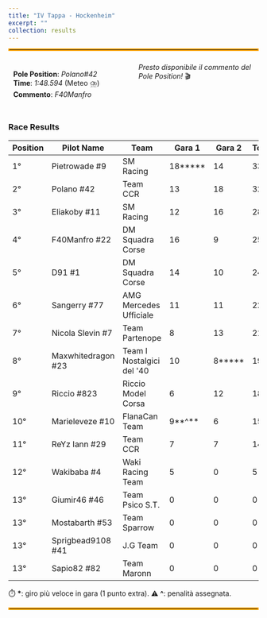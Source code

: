 ```yaml
---
title: "IV Tappa - Hockenheim"
excerpt: ""
collection: results
---
```


<style>
  .container {
    display: flex;
    justify-content: space-between;
    flex-wrap: wrap; /* Allow wrapping on small screens */
  }

  .box {
    flex: 1;
    padding: 10px;
    box-sizing: border-box; /* Prevents padding from affecting width */
  }

video {
    width: 480px;
    height: 270px;
    margin-right: 20px;
}

  /* Media query for smaller screens */
  @media (max-width: 768px) {
    .container {
      flex-direction: column; /* Stack the divs vertically */
    }
  }
</style>

<hr style="border: 2px solid orange;" />

<div class="container">
    <div class="box">
        <p>
            <b>Pole Position</b>: <em>Polano#42</em><br>
            <b>Time</b>: <em>1:48.594</em> (Meteo ⛈️)<br>
            <b>Commento</b>: <em>F40Manfro</em>
        </p>
    </div>
    <div class ="box">
        <em>Presto disponibile il commento del Pole Position!</em> 🎬
        <!-- <video controls>
          <source src="https://github.com/campionatoscarsoni/campionatoscarsoni.github.io/raw/refs/heads/master/files/pole_mugello.mp4?download=" type="video/mp4">
          Your browser does not support the video tag.
        </video> -->
    </div>
</div>

### Race Results

| **Position** | **Pilot Name**      | **Team**        | **Gara 1** | **Gara 2** | **Total** |
|--------------|---------------------|-----------------|------------|------------|-----------|
| 1°  | Pietrowade #9       | SM Racing                 | 18**\***  | 14 | 33 |
| 2°  | Polano #42          | Team CCR                  | 13 | 18 | 32 |
| 3°  | Eliakoby #11        | SM Racing                 | 12 | 16 | 28 |
| 4°  | F40Manfro #22       | DM Squadra Corse          | 16 | 9  | 25 |
| 5°  | D91 #1              | DM Squadra Corse          | 14 | 10 | 24 |
| 6°  | Sangerry #77        | AMG Mercedes Ufficiale    | 11 | 11 | 22 |
| 7°  | Nicola Slevin #7    | Team Partenope            | 8  | 13 | 21 |
| 8°  | Maxwhitedragon #23  | Team I Nostalgici del '40 | 10 | 8**\***  | 19  |
| 9°  | Riccio #823         | Riccio Model Corsa        | 6  | 12 | 18 |
| 10° | Marieleveze #10     | FlanaCan Team             | 9**^**  | 6  | 15 |
| 11° | ReYz Iann #29       | Team CCR                  | 7  | 7  | 14 |
| 12° | Wakibaba #4         | Waki Racing Team          | 5  | 0  | 5  |
| 13° | Giumir46 #46        | Team Psico S.T.           | 0  | 0  | 0  |
| 13° | Mostabarth #53      | Team Sparrow              | 0  | 0  | 0  |
| 13° | Sprigbead9108 #41   | J.G Team                  | 0  | 0  | 0  |
| 13° | Sapio82 #82         | Team Maronn               | 0  | 0  | 0  |

⏱️ **\***: giro più veloce in gara (1 punto extra).
⚠️ **^**: penalità assegnata.<br>
<hr style="border: 2px solid orange;" />
